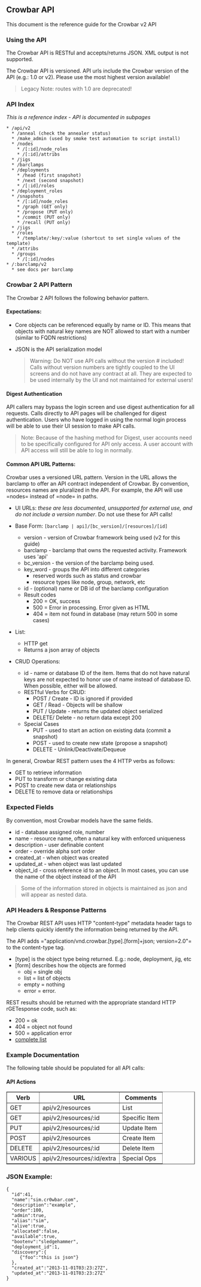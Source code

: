 ## Crowbar API

This document is the reference guide for the Crowbar v2 API

### Using the API

The Crowbar API is RESTful and accepts/returns JSON.  XML output is not supported.

The Crowbar API is versioned.  API urls include the Crowbar version of the API (e.g.: 1.0 or v2).  Please use the most highest version available!

> Legacy Note: routes with 1.0 are deprecated!

### API Index

_This is a reference index - API is documented in subpages_

    * /api/v2
      * /anneal (check the annealer status)
      * /make_admin (used by smoke test automation to script install)
      * /nodes
        * /[:id]/node_roles 
        * /[:id]/attribs 
      * /jigs
      * /barclamps
      * /deployments
        * /head (first snapshot)
        * /next (second snapshot)
        * /[:id]/roles
      * /deployment_roles
      * /snapshots 
        * /[:id]/node_roles 
        * /graph (GET only)
        * /propose (PUT only)
        * /commit (PUT only)
        * /recall (PUT only)
      * /jigs
      * /roles 
        * /template/:key/:value (shortcut to set single values of the template)
      * /attribs
      * /groups
        * /[:id]/nodes
    * /:barclamp/v2
      * see docs per barclamp

### Crowbar 2 API Pattern

The Crowbar 2 API follows the following behavior pattern.

#### Expectations:

* Core objects can be referenced equally by name or ID.  This means that objects with natural key names are NOT allowed to start with a number (similar to FQDN restrictions)
* JSON is the API serialization model

  > Warning: Do NOT use API calls without the version # included!  Calls without version numbers are tightly coupled to the UI screens and do not have any contract at all.  They are expected to be used internally by the UI and not maintained for external users!

#### Digest Authentication
API callers may bypass the login screen and use digest authentication for all requests.  Calls directly to API pages will be challenged for digest authentication.  Users who have logged in using the normal login process will be able to use their UI session to make API calls.

  > Note: Because of the hashing method for Digest, user accounts need to be specifically configured for API only access.  A user account with API access will still be able to log in normally.

#### Common API URL Patterns:

Crowbar uses a versioned URL pattern.  Version in the URL allows the barclamp to offer an API contract independent of Crowbar.  By convention, resources names are pluralized in the API.  For example, the API will use =nodes= instead of =node= in paths.

* UI URLs: _these are less documented, unsupported for external use, and do not include a version number_.  Do not use these for API calls!

* Base Form: `[barclamp | api]/[bc_version]/[resources]/[id]`
  * version - version of Crowbar framework being used (v2 for this guide)
  * barclamp - barclamp that owns the requested activity.  Framework uses 'api'
  * bc_version - the version of the barclamp being used. 
  * key_word - groups the API into different categories
     * reserved words such as status and crowbar
     * resource types like node, group, network, etc
  * id - (optional) name or DB id of the barclamp configuration
  * Result codes
     * 200 = OK, success
     * 500 = Error in processing.  Error given as HTML
     * 404 = item not found in database (may return 500 in some cases)

* List: 
  * HTTP get
  * Returns a json array of objects

* CRUD Operations: 
  * id - name or database ID of the item.  Items that do not have natural keys are not expected to honor use of name instead of database ID.  When possible, either will be allowed.
  * RESTful Verbs for CRUD:
     * POST / Create - ID is ignored if provided
     * GET / Read - Objects will be shallow
     * PUT / Update - returns the updated object serialized
     * DELETE/ Delete - no return data except 200
  * Special Cases
     * PUT - used to start an action on existing data (commit a snapshot)
     * POST - used to create new state (propose a snapshot)
     * DELETE - Unlink/Deactivate/Dequeue

In general, Crowbar REST pattern uses the 4 HTTP verbs as follows:

   * GET to retrieve information 
   * PUT to transform or change existing data  
   * POST to create new data or relationships
   * DELETE to remove data or relationships

### Expected Fields

By convention, most Crowbar models have the same fields.

* id - database assigned role, number
* name - resource name, often a natural key with enforced uniqueness
* description - user definable content
* order - override alpha sort order
* created_at - when object was created
* updated_at - when object was last updated
* object_id - cross reference id to an object.  In most cases, you can use the name of the object instead of the API

> Some of the information stored in objects is maintained as json and will appear as nested data.

### API Headers & Response Patterns

The Crowbar REST API uses HTTP "content-type" metadata header tags to help clients quickly identify the information being returned by the API.

The API adds ="application/vnd.crowbar.[type].[form]+json; version=2.0"= to the content-type tag.

* [type] is the object type being returned.  E.g.: node, deployment, jig, etc
* [form] describes how the objects are formed
   * obj = single obj
   * list = list of objects
   * empty = nothing
   * error = error.

REST results should be returned with the appropriate standard HTTP rGETesponse code, such as:

* 200 = ok
* 404 = object not found
* 500 = application error
* [complete list](http://en.wikipedia.org/wiki/List_of_HTTP_status_codes) 

### Example Documentation

The following table should be populated for all API calls:

#### API Actions

<table border=1>
<tr><th> Verb </th><th> URL </th><th> Comments </th></tr>
<tr><td> GET  </td>
  <td> api/v2/resources </td>
  <td> List </td></tr>
<tr><td> GET  </td>
  <td> api/v2/resources/:id </td>
  <td> Specific Item </td></tr>
<tr><td> PUT  </td>
  <td> api/v2/resources/:id </td>
  <td> Update Item </td></tr>
<tr><td> POST  </td>
  <td> api/v2/resources </td>
  <td> Create Item </td></tr>
<tr><td> DELETE  </td>
  <td> api/v2/resources/:id </td>
  <td> Delete Item </td></tr>
<tr><td> VARIOUS  </td>
  <td> api/v2/resources/:id/extra </td>
  <td> Special Ops </td></tr>

</table>

### JSON Example:

    {
      "id":41,
      "name":"sim.cr0wbar.com",
      "description":"example",
      "order":100,
      "admin":true,
      "alias":"sim",
      "alive":true,
      "allocated":false,
      "available":true,
      "bootenv":"sledgehammer",
      "deployment_id":1,
      "discovery":{
         {"foo":"this is json"}
      },
      "created_at":"2013-11-01T03:23:27Z",
      "updated_at":"2013-11-01T03:23:27Z"
    }
